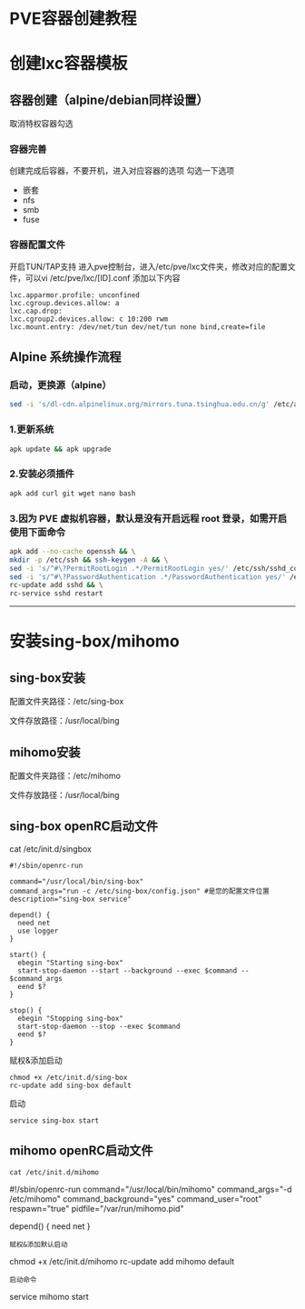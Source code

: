 # PVE容器创建教程
# 创建lxc容器模板
## 容器创建（alpine/debian同样设置）
取消特权容器勾选
### 容器完善
创建完成后容器，不要开机，进入对应容器的选项
勾选一下选项
- 嵌套
- nfs
- smb
- fuse
### 容器配置文件
开启TUN/TAP支持
进入pve控制台，进入/etc/pve/lxc文件夹，修改对应的配置文件，可以vi /etc/pve/lxc/[ID].conf
添加以下内容
```
lxc.apparmor.profile: unconfined
lxc.cgroup.devices.allow: a
lxc.cap.drop: 
lxc.cgroup2.devices.allow: c 10:200 rwm
lxc.mount.entry: /dev/net/tun dev/net/tun none bind,create=file
```

## Alpine 系统操作流程
### 启动，更换源（alpine）
```bash
sed -i 's/dl-cdn.alpinelinux.org/mirrors.tuna.tsinghua.edu.cn/g' /etc/apk/repositories
```
### 1.更新系统

```bash
apk update && apk upgrade
```

### 2.安装必须插件

```bash
apk add curl git wget nano bash
```

### 3.因为 PVE 虚拟机容器，默认是没有开启远程 root 登录，如需开启使用下面命令

```bash
apk add --no-cache openssh && \
mkdir -p /etc/ssh && ssh-keygen -A && \
sed -i 's/^#\?PermitRootLogin .*/PermitRootLogin yes/' /etc/ssh/sshd_config && \
sed -i 's/^#\?PasswordAuthentication .*/PasswordAuthentication yes/' /etc/ssh/sshd_config && \
rc-update add sshd && \
rc-service sshd restart
```

---
# 安装sing-box/mihomo
## sing-box安装
配置文件夹路径：/etc/sing-box

文件存放路径：/usr/local/bing

## mihomo安装
配置文件夹路径：/etc/mihomo

文件存放路径：/usr/local/bing

## sing-box openRC启动文件
cat /etc/init.d/singbox
```
#!/sbin/openrc-run

command="/usr/local/bin/sing-box"
command_args="run -c /etc/sing-box/config.json" #是您的配置文件位置
description="sing-box service"

depend() {
  need net
  use logger
}

start() {
  ebegin "Starting sing-box"
  start-stop-daemon --start --background --exec $command -- $command_args
  eend $?
}

stop() {
  ebegin "Stopping sing-box"
  start-stop-daemon --stop --exec $command
  eend $?
}
```
赋权&添加启动
```
chmod +x /etc/init.d/sing-box
rc-update add sing-box default
```
启动
```
service sing-box start
```
## mihomo openRC启动文件
```
cat /etc/init.d/mihomo

```
#!/sbin/openrc-run
command="/usr/local/bin/mihomo"
command_args="-d /etc/mihomo"
command_background="yes"
command_user="root"
respawn="true"
pidfile="/var/run/mihomo.pid"

depend() {
    need net
}
```
赋权&添加默认启动
```
chmod +x /etc/init.d/mihomo
rc-update add mihomo default
```
启动命令
```
service mihomo start
```
